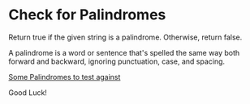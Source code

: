 # Check for Palindromes

Return true if the given string is a palindrome. Otherwise, return false.

A palindrome is a word or sentence that's spelled the same way both forward and backward, ignoring punctuation, case, and spacing.

[Some Palindromes to test against](http://www.palindromelist.net/)

Good Luck!